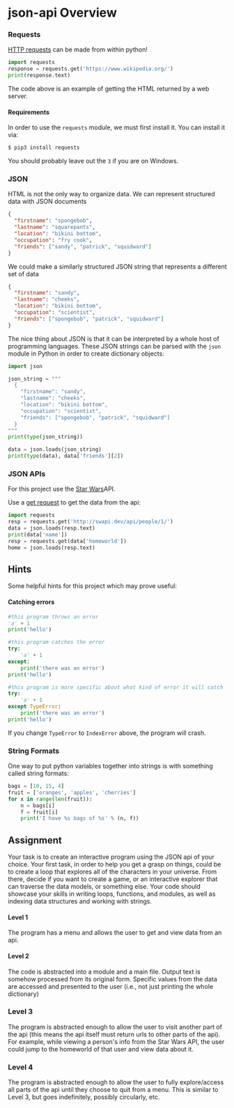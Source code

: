 # json-api Overview

### Requests
[HTTP requests](http://www.w3schools.com/tags/ref_httpmethods.asp) can be made from within python!

```python
import requests
response = requests.get('https://www.wikipedia.org/')
print(response.text)
```
The code above is an example of getting the HTML returned by a web server.

#### Requirements
In order to use the `requests` module, we must first install it. You can install it via:
```bash
$ pip3 install requests
```
You should probably leave out the `3` if you are on Windows.

### JSON
HTML is not the only way to organize data. We can represent structured data with JSON documents

```json
{
  "firstname": "spongebob",
  "lastname": "squarepants",
  "location": "bikini bottom",
  "occupation": "fry cook",
  "friends": ["sandy", "patrick", "squidward"]
}
```

We could make a similarly structured JSON string that represents a different set of data
```json
{
  "firstname": "sandy",
  "lastname": "cheeks",
  "location": "bikini bottom",
  "occupation": "scientist",
  "friends": ["spongebob", "patrick", "squidward"]
}
```

The nice thing about JSON is that it can be interpreted by a whole host of programming languages.
These JSON strings can be parsed with the `json` module in Python in order to create dictionary objects:
```python
import json

json_string = """
  {
    "firstname": "sandy",
    "lastname": "cheeks",
    "location": "bikini bottom",
    "occupation": "scientist",
    "friends": ["spongebob", "patrick", "squidward"]
  }
"""
print(type(json_string))

data = json.loads(json_string)
print(type(data), data['friends'][2])
```

### JSON APIs
For this project use the [Star Wars](https://swapi.dev/)API.

Use a [get request](http://www.w3schools.com/tags/ref_httpmethods.asp) to get the data from the api:
```python
import requests
resp = requests.get('http://swapi.dev/api/people/1/')
data = json.loads(resp.text)
print(data['name'])
resp = requests.get(data['homeworld'])
home = json.loads(resp.text)
```

## Hints
Some helpful hints for this project which may prove useful:

#### Catching errors
```python
#this program throws an error
'a' + 1
print('hello')
```

```python
#this program catches the error
try:
    'a' + 1
except:
    print('there was an error')
print('hello')
```

```python
#this program is more specific about what kind of error it will catch
try:
    'a' + 1
except TypeError:
    print('there was an error')
print('hello')
```
If you change `TypeError` to `IndexError` above, the program will crash.

### String Formats
One way to put python variables together into strings is with something called string formats:

```python
bags = [10, 15, 4]
fruit = ['oranges', 'apples', 'cherries']
for x in range(len(fruit)):
    n = bags[i]
    f = fruit[i]
    print('I have %s bags of %s' % (n, f))
```

## Assignment
Your task is to create an interactive program using the JSON api of your choice.
Your first task, in order to help you get a grasp on things, could be to create a loop
that explores all of the characters in your universe. From there, decide if you want to create a game,
or an interactive explorer that can traverse the data models, or something else.
Your code should showcase your skills in writing loops, functions, and modules, as well as
indexing data structures and working with strings.

#### Level 1
The program has a menu and allows the user to get and view data from an api.

#### Level 2
The code is abstracted into a module and a main file. Output text is somehow processed
from its original form. Specific values from the data are accessed and presented to
the user (i.e., not just printing the whole dictionary)

### Level 3
The program is abstracted enough to allow the user to visit another part of the api (this means
the api itself must return urls to other parts of the api). For example, while viewing a person's
info from the Star Wars API, the user could jump to the homeworld of that user and view data about it.

### Level 4
The program is abstracted enough to allow the user to fully explore/access all parts of the api
until they choose to quit from a menu. This is similar to Level 3, but goes indefinitely, possibly circularly,
etc.
